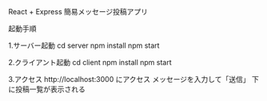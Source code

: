 React + Express 簡易メッセージ投稿アプリ

起動手順

1.サーバー起動
cd server
npm install
npm start

2.クライアント起動
cd client
npm install
npm start

3.アクセス
http://localhost:3000 にアクセス
メッセージを入力して「送信」
下に投稿一覧が表示される
